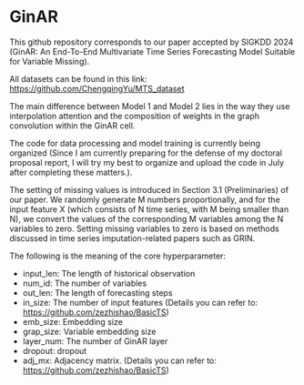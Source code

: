 # GinAR
This github repository corresponds to our paper accepted by SIGKDD 2024 (GinAR: An End-To-End Multivariate Time Series Forecasting Model Suitable for Variable Missing).

All datasets can be found in this link: https://github.com/ChengqingYu/MTS_dataset

The main difference between Model 1 and Model 2 lies in the way they use interpolation attention and the composition of weights in the graph convolution within the GinAR cell.

The code for data processing and model training is currently being organized (Since I am currently preparing for the defense of my doctoral proposal report, I will try my best to organize and upload the code in July after completing these matters.). 

The setting of missing values is introduced in Section 3.1 (Preliminaries) of our paper. We randomly generate M numbers proportionally, and for the input feature X (which consists of N time series, with M being smaller than N), we convert the values of the corresponding M variables among the N variables to zero. Setting missing variables to zero is based on methods discussed in time series imputation-related papers such as GRIN.


The following is the meaning of the core hyperparameter:
- input_len: The length of historical observation 
- num_id: The number of variables
- out_len: The length of forecasting steps 
- in_size:  The number of input features (Details you can refer to: https://github.com/zezhishao/BasicTS)
- emb_size: Embedding size
- grap_size: Variable embedding size
- layer_num: The number of GinAR layer
- dropout: dropout
- adj_mx: Adjacency matrix. (Details you can refer to: https://github.com/zezhishao/BasicTS)

